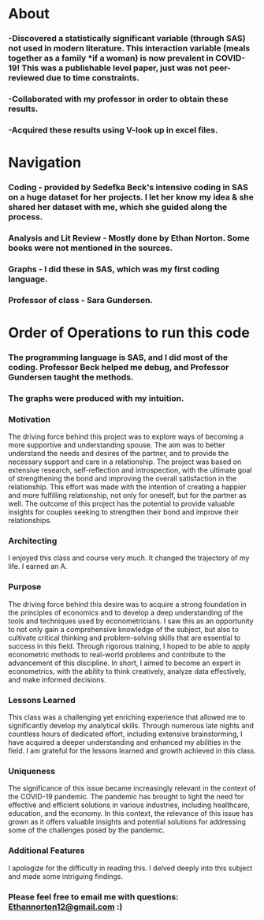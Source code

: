 # About

### -Discovered a statistically significant variable (through SAS) not used in modern literature. This interaction variable (meals together as a family *if a woman) is now prevalent in COVID-19! This was a publishable level paper, just was not peer-reviewed due to time constraints.
### -Collaborated with my professor in order to obtain these results. 
### -Acquired these results using V-look up in excel files.

# Navigation

### Coding - provided by Sedefka Beck's intensive coding in SAS on a huge dataset for her projects. I let her know my idea & she shared her dataset with me, which she guided along the process.
### Analysis and Lit Review - Mostly done by Ethan Norton. Some books were not mentioned in the sources.
### Graphs - I did these in SAS, which was my first coding language.
### Professor of class - Sara Gundersen.


# Order of Operations to run this code

### The programming language is SAS, and I did most of the coding. Professor Beck helped me debug, and Professor Gundersen taught the methods.
### The graphs were produced with my intuition.

 
 ### Motivation 
 
The driving force behind this project was to explore ways of becoming a more supportive and understanding spouse. The aim was to better understand the needs and desires of the partner, and to provide the necessary support and care in a relationship. The project was based on extensive research, self-reflection and introspection, with the ultimate goal of strengthening the bond and improving the overall satisfaction in the relationship. This effort was made with the intention of creating a happier and more fulfilling relationship, not only for oneself, but for the partner as well. The outcome of this project has the potential to provide valuable insights for couples seeking to strengthen their bond and improve their relationships.
  
 ### Architecting 

I enjoyed this class and course very much. It changed the trajectory of my life. I earned an A.

### Purpose

The driving force behind this desire was to acquire a strong foundation in the principles of economics and to develop a deep understanding of the tools and techniques used by econometricians. I saw this as an opportunity to not only gain a comprehensive knowledge of the subject, but also to cultivate critical thinking and problem-solving skills that are essential to success in this field. Through rigorous training, I hoped to be able to apply econometric methods to real-world problems and contribute to the advancement of this discipline. In short, I aimed to become an expert in econometrics, with the ability to think creatively, analyze data effectively, and make informed decisions.

### Lessons Learned

This class was a challenging yet enriching experience that allowed me to significantly develop my analytical skills. Through numerous late nights and countless hours of dedicated effort, including extensive brainstorming, I have acquired a deeper understanding and enhanced my abilities in the field. I am grateful for the lessons learned and growth achieved in this class.

### Uniqueness

The significance of this issue became increasingly relevant in the context of the COVID-19 pandemic. The pandemic has brought to light the need for effective and efficient solutions in various industries, including healthcare, education, and the economy. In this context, the relevance of this issue has grown as it offers valuable insights and potential solutions for addressing some of the challenges posed by the pandemic. 

### Additional Features

I apologize for the difficulty in reading this. I delved deeply into this subject and made some intriguing findings.

### Please feel free to email me with questions: Ethannorton12@gmail.com :)
